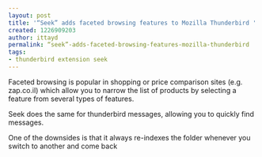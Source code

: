 ```yaml
---
layout: post
title: '“Seek” adds faceted browsing features to Mozilla Thunderbird '
created: 1226909203
author: ittayd
permalink: “seek”-adds-faceted-browsing-features-mozilla-thunderbird
tags:
- thunderbird extension seek
---
```

<p>Faceted browsing is popular in shopping or price comparison sites (e.g. zap.co.il) which allow you to narrow the list of products by selecting a feature from several types of features.</p><p>Seek does the same for thunderbird messages, allowing you to quickly find messages.</p><p>One of the downsides is that it always re-indexes the folder whenever you switch to another and come back</p><p>&nbsp;</p>
